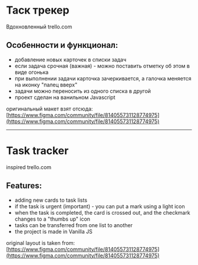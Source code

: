 # Таск трекер
Вдохновленный trello.com

## Особенности и функционал:

- добавление новых карточек в списки задач
- если задача срочная (важная) - можно поставить отметку об этом в виде огонька
- при выполнении задачи карточка зачеркивается, а галочка меняется на иконку "палец вверх"
- задачи можно переносить из одного списка в другой
- проект сделан на ванильном Javascript

оригинальный макет взят отсюда: [https://www.figma.com/community/file/814055731128774975](https://www.figma.com/community/file/814055731128774975)

---------------

# Task tracker
inspired trello.com

## Features:

- adding new cards to task lists
- if the task is urgent (important) - you can put a mark using a light icon
- when the task is completed, the card is crossed out, and the checkmark changes to a "thumbs up" icon
- tasks can be transferred from one list to another
- the project is made in Vanilla JS

original layout is taken from: [https://www.figma.com/community/file/814055731128774975](https://www.figma.com/community/file/814055731128774975)
